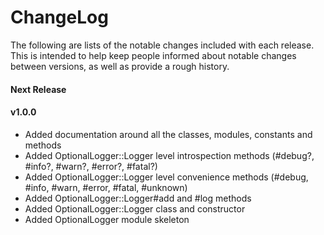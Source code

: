 # ChangeLog

The following are lists of the notable changes included with each release.
This is intended to help keep people informed about notable changes between
versions, as well as provide a rough history.

#### Next Release

#### v1.0.0

* Added documentation around all the classes, modules, constants and methods
* Added OptionalLogger::Logger level introspection methods (#debug?, #info?,
  #warn?, #error?, #fatal?)
* Added OptionalLogger::Logger level convenience methods (#debug, #info, #warn,
  #error, #fatal, #unknown)
* Added OptionalLogger::Logger#add and #log methods
* Added OptionalLogger::Logger class and constructor
* Added OptionalLogger module skeleton
